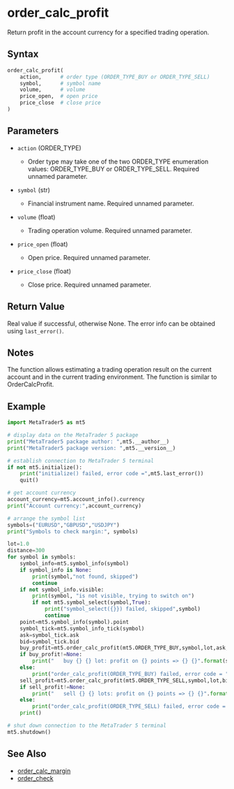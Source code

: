 # order_calc_profit

Return profit in the account currency for a specified trading operation.

## Syntax

```python
order_calc_profit(
    action,      # order type (ORDER_TYPE_BUY or ORDER_TYPE_SELL)
    symbol,      # symbol name
    volume,      # volume
    price_open,  # open price
    price_close  # close price
)
```

## Parameters

- `action` (ORDER_TYPE)
  - Order type may take one of the two ORDER_TYPE enumeration values: ORDER_TYPE_BUY or ORDER_TYPE_SELL. Required unnamed parameter.

- `symbol` (str)
  - Financial instrument name. Required unnamed parameter.

- `volume` (float)
  - Trading operation volume. Required unnamed parameter.

- `price_open` (float)
  - Open price. Required unnamed parameter.

- `price_close` (float)
  - Close price. Required unnamed parameter.

## Return Value

Real value if successful, otherwise None. The error info can be obtained using `last_error()`.

## Notes

The function allows estimating a trading operation result on the current account and in the current trading environment. The function is similar to OrderCalcProfit.

## Example

```python
import MetaTrader5 as mt5

# display data on the MetaTrader 5 package
print("MetaTrader5 package author: ",mt5.__author__)
print("MetaTrader5 package version: ",mt5.__version__)

# establish connection to MetaTrader 5 terminal
if not mt5.initialize():
    print("initialize() failed, error code =",mt5.last_error())
    quit()

# get account currency
account_currency=mt5.account_info().currency
print("Account currency:",account_currency)

# arrange the symbol list
symbols=("EURUSD","GBPUSD","USDJPY")
print("Symbols to check margin:", symbols)

lot=1.0
distance=300
for symbol in symbols:
    symbol_info=mt5.symbol_info(symbol)
    if symbol_info is None:
        print(symbol,"not found, skipped")
        continue
    if not symbol_info.visible:
        print(symbol, "is not visible, trying to switch on")
        if not mt5.symbol_select(symbol,True):
            print("symbol_select({}}) failed, skipped",symbol)
            continue
    point=mt5.symbol_info(symbol).point
    symbol_tick=mt5.symbol_info_tick(symbol)
    ask=symbol_tick.ask
    bid=symbol_tick.bid
    buy_profit=mt5.order_calc_profit(mt5.ORDER_TYPE_BUY,symbol,lot,ask,ask+distance*point)
    if buy_profit!=None:
        print("   buy {} {} lot: profit on {} points => {} {}".format(symbol,lot,distance,buy_profit,account_currency));
    else:
        print("order_calc_profit(ORDER_TYPE_BUY) failed, error code = ",mt5.last_error())
    sell_profit=mt5.order_calc_profit(mt5.ORDER_TYPE_SELL,symbol,lot,bid,bid-distance*point)
    if sell_profit!=None:
        print("   sell {} {} lots: profit on {} points => {} {}".format(symbol,lot,distance,sell_profit,account_currency));
    else:
        print("order_calc_profit(ORDER_TYPE_SELL) failed, error code = ",mt5.last_error())
    print()

# shut down connection to the MetaTrader 5 terminal
mt5.shutdown()
```

## See Also

- [order_calc_margin](order_calc_margin.md)
- [order_check](order_check.md) 
